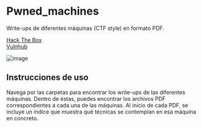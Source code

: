 # Pwned_machines
Write-ups de diferentes máquinas (CTF style) en formato PDF.

[Hack The Box](https://www.hackthebox.eu/)  
[Vulnhub](https://www.vulnhub.com/)

![image](https://github.com/Pr1or95/Pwned_machines/assets/135025186/f8affd82-984f-4793-b998-b7cf5dee1143)

## Instrucciones de uso
Navega por las carpetas para encontrar los write-ups de las diferentes máquinas. Dentro de éstas, puedes encontrar los archivos PDF correspondientes a cada una de las máquinas. Al inicio de cada PDF, se incluye un índice que muestra qué técnicas se contemplan en esa máquina en concreto.
